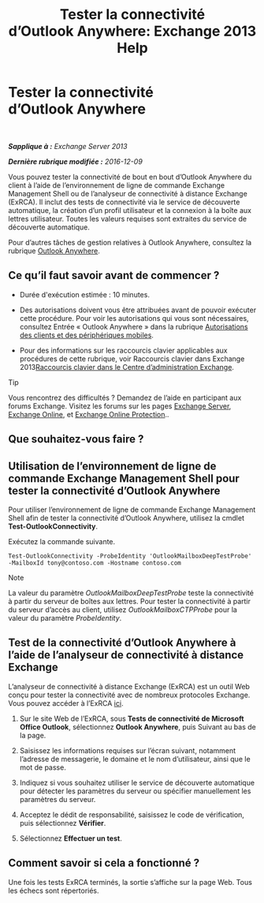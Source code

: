 ﻿---
title: 'Tester la connectivité d’Outlook Anywhere: Exchange 2013 Help'
TOCTitle: Tester la connectivité d’Outlook Anywhere
ms:assetid: 0dc5b68f-2316-446a-84c9-5f1c50dc3776
ms:mtpsurl: https://technet.microsoft.com/fr-fr/library/Ee633453(v=EXCHG.150)
ms:contentKeyID: 50555344
ms.date: 04/24/2018
mtps_version: v=EXCHG.150
ms.translationtype: HT
---

# Tester la connectivité d’Outlook Anywhere

 

_**Sapplique à :** Exchange Server 2013_

_**Dernière rubrique modifiée :** 2016-12-09_

Vous pouvez tester la connectivité de bout en bout d’Outlook Anywhere du client à l’aide de l’environnement de ligne de commande Exchange Management Shell ou de l’analyseur de connectivité à distance Exchange (ExRCA). Il inclut des tests de connectivité via le service de découverte automatique, la création d’un profil utilisateur et la connexion à la boîte aux lettres utilisateur. Toutes les valeurs requises sont extraites du service de découverte automatique.

Pour d’autres tâches de gestion relatives à Outlook Anywhere, consultez la rubrique [Outlook Anywhere](outlook-anywhere-exchange-2013-help.md).

## Ce qu’il faut savoir avant de commencer ?

  - Durée d'exécution estimée : 10 minutes.

  - Des autorisations doivent vous être attribuées avant de pouvoir exécuter cette procédure. Pour voir les autorisations qui vous sont nécessaires, consultez Entrée « Outlook Anywhere » dans la rubrique [Autorisations des clients et des périphériques mobiles](clients-and-mobile-devices-permissions-exchange-2013-help.md).

  - Pour des informations sur les raccourcis clavier applicables aux procédures de cette rubrique, voir Raccourcis clavier dans Exchange 2013[Raccourcis clavier dans le Centre d’administration Exchange](keyboard-shortcuts-in-the-exchange-admin-center-exchange-online-protection-help.md).

> [!TIP]
> Vous rencontrez des difficultés ? Demandez de l’aide en participant aux forums Exchange. Visitez les forums sur les pages <a href="https://go.microsoft.com/fwlink/p/?linkid=60612">Exchange Server</a>, <a href="https://go.microsoft.com/fwlink/p/?linkid=267542">Exchange Online</a>, et <a href="https://go.microsoft.com/fwlink/p/?linkid=285351">Exchange Online Protection</a>..


## Que souhaitez-vous faire ?

## Utilisation de l’environnement de ligne de commande Exchange Management Shell pour tester la connectivité d’Outlook Anywhere

Pour utiliser l’environnement de ligne de commande Exchange Management Shell afin de tester la connectivité d’Outlook Anywhere, utilisez la cmdlet **Test-OutlookConnectivity**.

Exécutez la commande suivante.

    Test-OutlookConnectivity -ProbeIdentity 'OutlookMailboxDeepTestProbe' -MailboxId tony@contoso.com -Hostname contoso.com

> [!NOTE]
> La valeur du paramètre <em>OutlookMailboxDeepTestProbe</em> teste la connectivité à partir du serveur de boîtes aux lettres. Pour tester la connectivité à partir du serveur d’accès au client, utilisez <em>OutlookMailboxCTPProbe</em> pour la valeur du paramètre <em>ProbeIdentity</em>.


## Test de la connectivité d’Outlook Anywhere à l’aide de l’analyseur de connectivité à distance Exchange

L’analyseur de connectivité à distance Exchange (ExRCA) est un outil Web conçu pour tester la connectivité avec de nombreux protocoles Exchange. Vous pouvez accéder à l’ExRCA [ici](https://go.microsoft.com/fwlink/p/?linkid=167905).

1.  Sur le site Web de l’ExRCA, sous **Tests de connectivité de Microsoft Office Outlook**, sélectionnez **Outlook Anywhere**, puis Suivant au bas de la page.

2.  Saisissez les informations requises sur l’écran suivant, notamment l’adresse de messagerie, le domaine et le nom d’utilisateur, ainsi que le mot de passe.

3.  Indiquez si vous souhaitez utiliser le service de découverte automatique pour détecter les paramètres du serveur ou spécifier manuellement les paramètres du serveur.

4.  Acceptez le dédit de responsabilité, saisissez le code de vérification, puis sélectionnez **Vérifier**.

5.  Sélectionnez **Effectuer un test**.

## Comment savoir si cela a fonctionné ?

Une fois les tests ExRCA terminés, la sortie s’affiche sur la page Web. Tous les échecs sont répertoriés.

